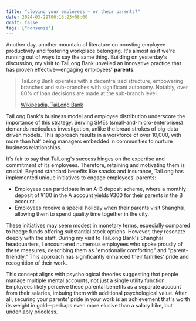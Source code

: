 ```yaml
---
title: "cloying your employees – or their parents?"
date: 2024-03-29T00:16:23+08:00
draft: false
tags: ["nonsense"]
---
```


Another day, another mountain of literature on boosting employee productivity and fostering workplace belonging. It's almost as if we're running out of ways to say the same thing. Building on yesterday's discussion, my visit to TaiLong Bank unveiled an innovative practice that has proven effective—engaging employees' **parents**.

> TaiLong Bank operates with a decentralized structure, empowering branches and sub-branches with significant autonomy. Notably, over 80% of loan decisions are made at the sub-branch level.
>
> [Wikipeadia, TaiLong Bank](https://en.wikipedia.org/wiki/Zhejiang_Tailong_Commercial_Bank)

TaiLong Bank's business model and employee distribution underscore the importance of this strategy. Serving SMEs (small-and-micro-enterprises) demands meticulous investigation, unlike the broad strokes of big-data-driven models. This approach results in a workforce of over 10,000, with more than half being managers embedded in communities to nurture business relationships.

It's fair to say that TaiLong's success hinges on the expertise and commitment of its employees. Therefore, retaining and motivating them is crucial. Beyond standard benefits like snacks and insurance, TaiLong has implemented unique initiatives to engage employees' parents:

- Employees can participate in an A-B deposit scheme, where a monthly deposit of ¥100 in the A account yields ¥300 for their parents in the B account.
- Employees receive a special holiday when their parents visit Shanghai, allowing them to spend quality time together in the city.

These initiatives may seem modest in monetary terms, especially compared to hedge funds offering substantial stock options. However, they resonate deeply with the staff. During my visit to TaiLong Bank's Shanghai headquarters, I encountered numerous employees who spoke proudly of these measures, describing them as "emotionally comforting" and "parent-friendly." This approach has significantly enhanced their families' pride and recognition of their work.

This concept aligns with psychological theories suggesting that people manage multiple mental accounts, not just a single utility function. Employees likely perceive these parental benefits as a separate account from their salaries, imbuing them with additional psychological value. After all, securing your parents' pride in your work is an achievement that's worth its weight in gold—perhaps even more elusive than a salary hike, but undeniably priceless.
